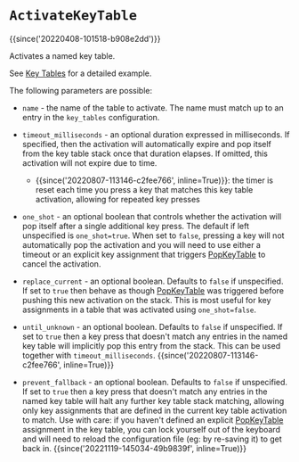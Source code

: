 # `ActivateKeyTable`

{{since('20220408-101518-b908e2dd')}}

Activates a named key table.

See [Key Tables](../../key-tables.md) for a detailed example.

The following parameters are possible:

* `name` - the name of the table to activate.  The name must match up to an entry in the `key_tables` configuration.
* `timeout_milliseconds` - an optional duration expressed in milliseconds. If specified, then the activation will automatically expire and pop itself from the key table stack once that duration elapses.  If omitted, this activation will not expire due to time.

  * {{since('20220807-113146-c2fee766', inline=True)}}: the timer is reset each time you press a key that matches this key table activation, allowing for repeated key presses

* `one_shot` - an optional boolean that controls whether the activation will pop itself after a single additional key press.  The default if left unspecified is `one_shot=true`. When set to `false`, pressing a key will not automatically pop the activation and you will need to use either a timeout or an explicit key assignment that triggers [PopKeyTable](PopKeyTable.md) to cancel the activation.
* `replace_current` - an optional boolean. Defaults to `false` if unspecified. If set to `true` then behave as though [PopKeyTable](PopKeyTable.md) was triggered before pushing this new activation on the stack.  This is most useful for key assignments in a table that was activated using `one_shot=false`.
* `until_unknown` - an optional boolean. Defaults to `false` if unspecified. If set to `true` then a key press that doesn't match any entries in the named key table will implicitly pop this entry from the stack. This can be used together with `timeout_milliseconds`. {{since('20220807-113146-c2fee766', inline=True)}}
* `prevent_fallback` - an optional boolean. Defaults to `false` if unspecified.
  If set to `true` then a key press that doesn't match any entries in the named
  key table will halt any further key table stack matching, allowing only key
  assignments that are defined in the current key table activation to match.
  Use with care: if you haven't defined an explicit
  [PopKeyTable](PopKeyTable.md) assignment in the key table, you can lock
  yourself out of the keyboard and will need to reload the configuration file
  (eg: by re-saving it) to get back in. {{since('20221119-145034-49b9839f', inline=True)}}
